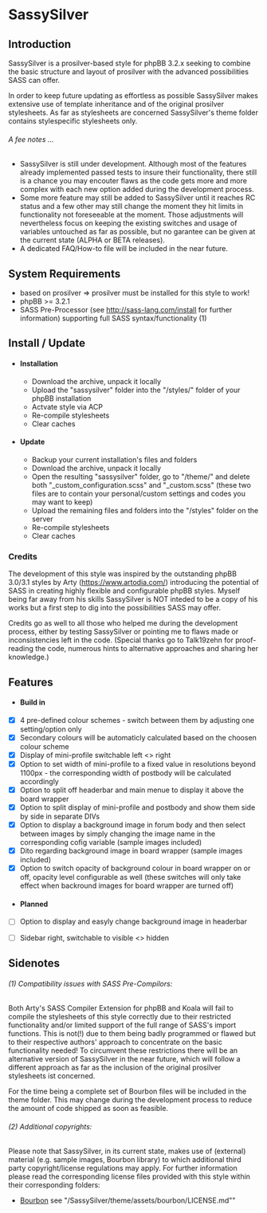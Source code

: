 # SassySilver

## Introduction
SassySilver is a prosilver-based style for phpBB 3.2.x seeking to combine the basic structure and layout of prosilver with the advanced possibilities SASS can offer.

In order to keep future updating as effortless as possible SassySilver makes extensive use of template inheritance and of the original prosilver stylesheets.
As far as stylesheets are concerned SassySilver's theme folder contains stylespecific stylesheets only.

###### A fee notes ...
- SassySilver is still under development. Although most of the features already implemented passed tests to insure their functionality, there still is a chance you may encouter flaws as the code gets more and more complex with each new option added during the development process.
- Some more feature may still be added to SassySilver until it reaches RC status and a few other may still change the moment they hit limits in functionality not foreseeable at the moment. Those adjustments will nevertheless focus on keeping the existing switches and usage of variables untouched as far as possible, but no garantee can be given at the current state (ALPHA or BETA releases).
- A dedicated FAQ/How-to file will be included in the near future.


## System Requirements
- based on prosilver => prosilver must be installed for this style to work!
- phpBB >= 3.2.1
- SASS Pre-Processor (see http://sass-lang.com/install for further information) supporting full SASS syntax/functionality (1)

## Install / Update
- #### Installation
    - Download the archive, unpack it locally
    - Upload the "sassysilver" folder into the "/styles/" folder of your phpBB installation
    - Actvate style via ACP
    - Re-compile stylesheets
    - Clear caches

- #### Update
    - Backup your current installation's files and folders
    - Download the archive, unpack it locally
    - Open the resulting "sassysilver" folder, go to "/theme/" and delete both "_custom_configuration.scss" and "_custom.scss" (these two files are to contain your personal/custom settings and codes you may want to keep)
    - Upload the remaining files and folders into the "/styles" folder on the server
    - Re-compile stylesheets
    - Clear caches


### Credits
The development of this style was inspired by the outstanding phpBB 3.0/3.1 styles by Arty (https://www.artodia.com/) introducing the potential of SASS in creating highly flexible and configurable phpBB styles.
Myself being far away from his skills SassySilver is NOT inteded to be a copy of his works but a first step to dig into the possibilities SASS may offer.

Credits go as well to all those who helped me during the development process, either by testing SassySilver or pointing me to flaws made or inconsistencies left in the code.
(Special thanks go to Talk19zehn for proof-reading the code, numerous hints to alternative approaches and sharing her knowledge.)


## Features
- #### Build in
- [x] 4 pre-defined colour schemes - switch between them by adjusting one setting/option only
- [x] Secondary colours will be automaticly calculated based on the choosen colour scheme
- [x] Display of mini-profile switchable left <> right
- [x] Option to set width of mini-profile to a fixed value in resolutions beyond 1100px - the corresponding width of postbody will be calculated accordingly
- [x] Option to split off headerbar and main menue to display it above the board wrapper
- [x] Option to split display of mini-profile and postbody and show them side by side in separate DIVs
- [x] Option to display a background image in forum body and then select between images by simply changing the image name in the corresponding cofig variable (sample images included)
- [x] Dito regarding background image in board wrapper (sample images included)
- [x] Option to switch opacity of background colour in board wrapper on or off, opacity level configurable as well (these switches will only take effect when backround images for board wrapper are turned off)

- #### Planned
- [ ] Option to display and easyly change background image in headerbar
- [ ] Sidebar right, switchable to visible <> hidden


## Sidenotes
###### (1) Compatibility issues with SASS Pre-Compilors:

Both Arty's SASS Compiler Extension for phpBB and Koala will fail to compile the stylesheets of this style correctly due to their restricted functionality and/or limited support of the full range of SASS's import functions.
This is not(!) due to them being badly programmed or flawed but to their respective authors' approach to concentrate on the basic functionality needed!
To circumvent these restrictions there will be an alternative version of SassySilver in the near future, which will follow a different approach as far as the inclusion of the original prosilver stylesheets ist concerned.

For the time being a complete set of Bourbon files will be included in the theme folder. This may change during the development process to reduce the amount of code shipped as soon as feasible.

###### (2) Additional copyrights:

Please note that SassySilver, in its current state, makes use of (external) material (e.g. sample images, Bourbon library) to which additional third party copyright/license regulations may apply.
For further information please read the corresponding license files provided with this style within their corresponding folders:
- [Bourbon](./theme/assets/bourbon/LICENSE.md/ "Bourbon MIT license") see "/SassySilver/theme/assets/bourbon/LICENSE.md""
